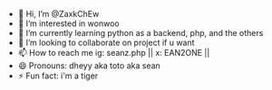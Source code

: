 - 👋 Hi, I’m @ZaxkChEw
- 👀 I’m interested in wonwoo
- 🌱 I’m currently learning python as a backend, php, and the others
- 💞️ I’m looking to collaborate on project if u want
- 📫 How to reach me ig: seanz.php || x: EAN2ONE ||
- 😄 Pronouns: dheyy aka toto aka sean
- ⚡ Fun fact: i'm a tiger

<!---
ZaxkChEw/ZaxkChEw is a ✨ special ✨ repository because its `README.md` (this file) appears on your GitHub profile.
You can click the Preview link to take a look at your changes.
--->
